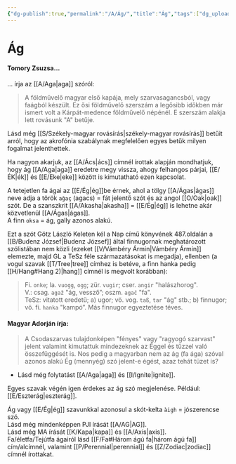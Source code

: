 ```yaml
---
{"dg-publish":true,"permalink":"/A/Ág/","title":"Ág","tags":["dg_uploaded"],"created":"2023-10-13T05:13","updated":"2023-11-08T03:27"}
---
```



# Ág

#### Tomory Zsuzsa...

... írja az [[A/Aga\|aga]] szóról:  
> A földművelő magyar első kapája, mely szarvasagancsból, vagy faágból készült. Ez ősi földművelő szerszám a legősibb időkben már ismert volt a Kárpát-medence földművelő népénél. E szerszám alakja lett rovásunk "A" betűje.  

Lásd még [[S/Székely-magyar rovásírás\|székely-magyar rovásírás]] betűit arról, hogy az akrofónia szabálynak megfelelően egyes betűk milyen fogalmat jelenthettek.  

Ha nagyon akarjuk, az [[A/Ács\|ács]] címnél írottak alapján mondhatjuk, hogy ág [[A/Aga\|aga]] eredetre megy vissza, ahogy felhangos párjai, [[E/ÉK\|ék]] és [[E/Eke\|eke]] között is kimutatható ezen kapcsolat.  

A tetejetlen fa ágai az [[E/Ég\|ég]]be érnek, ahol a tölgy [[A/Ágas\|ágas]] neve adja a török `ağaç` (agacs) = fát jelentő szót és az angol [[O/Oak\|oak]] szót. De a szanszkrit [[A/Akasha\|akasha]] = [[E/Ég\|ég]] is lehetne akár közvetlenül [[A/Ágas\|ágas]].  
A finn `oksa` = ág, gally azonos alakú.  

Ezt a szót Götz László Keleten kél a Nap című könyvének 487.oldalán a [[B/Budenz József\|Budenz József]] által finnugornak meghatározott szólistában nem közli (ezeket [[V/Vámbéry Ármin\|Vámbéry Ármin]] elemezte, majd GL a TeSz féle származatásokat is megadja), ellenben (a vogul szavak [[T/Tree\|tree]] címhez is betéve, a finn hanka pedig [[H/Hang#Hang 2)\|hang]] címnél is megvolt korábban):  
> Fi. `onke`; la. `vuogg`, `ogg`; zür. `vugir`; cser. `angir` "halászhorog".  
> V.: csag. `agaž` "ág, vessző”; oszm. `agač` "fa".  
> TeSz: vitatott eredetű; a) ugor; vö. vog. `taß`, `tar` "ág" stb.; b) finnugor; vö. fi. `hanka` "kampó”. Más finnugor egyeztetése téves.  

#### Magyar Adorján írja:

> A Csodaszarvas tulajdonképen "fényes" vagy "ragyogó szarvast" jelent valamint kimutattuk mindezeknek az Éggel és tűzzel való összefüggését is. Nos pedig a magyarban nem az ág (fa ága) szóval azonos alakú Ég (mennyég) szó jelent-e égést, azaz tehát tüzet is?  
- Lásd még folytatást [[A/Aga\|aga]] és [[I/Ignite\|ignite]].  

Egyes szavak végén igen érdekes az ág szó megjelenése. Például: [[E/Eszterág\|eszterág]].  

Ág vagy [[E/Ég\|ég]] szavunkkal azonosul a skót-kelta `àigh` = jószerencse szó.  
Lásd még mindenképpen PJI írását [[A/AG\|AG]].  
Lásd még MA írását [[K/Kapa\|kapa]] és [[A/Axis\|axis]].  
Fa/életfa/Tejútfa ágairól lásd [[F/Fa#Három ágú fa\|három ágú fa]] cím/alcímnél, valamint [[P/Perennial\|perennial]] és [[Z/Zodiac\|zodiac]] címnél írottakat.  